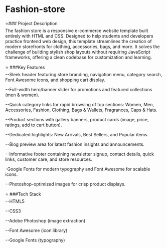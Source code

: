 # Fashion-store
⭐️### Project Description <br>
The fashion store is a responsive e-commerce website template built entirely with HTML and CSS. Designed to help students and developers practice frontend web design, this template streamlines the creation of modern storefronts for clothing, accessories, bags, and more. It solves the challenge of building stylish shop layouts without requiring JavaScript frameworks, offering a clean codebase for customization and learning.

⭐️ ###Key Features<br>
--Sleek header featuring store branding, navigation menu, category search, Font Awesome icons, and shopping cart display.

--Full-width hero/banner slider for promotions and featured collections (men & women).

--Quick category links for rapid browsing of top sections: Women, Men, Accessories, Fashion, Clothing, Bags & Wallets, Fragrances, Caps & Hats.

--Product sections with gallery banners, product cards (image, price, ratings, add to cart button).

--Dedicated highlights: New Arrivals, Best Sellers, and Popular items.

--Blog preview area for latest fashion insights and announcements.

--Informative footer containing newsletter signup, contact details, quick links, customer care, and store resources.

-Google Fonts for modern typography and Font Awesome for scalable icons.

--Photoshop-optimized images for crisp product displays.

⭐️ ###Tech Stack<br>
--HTML5

--CSS3

--Adobe Photoshop (image extraction)

--Font Awesome (icon library)

--Google Fonts (typography)
